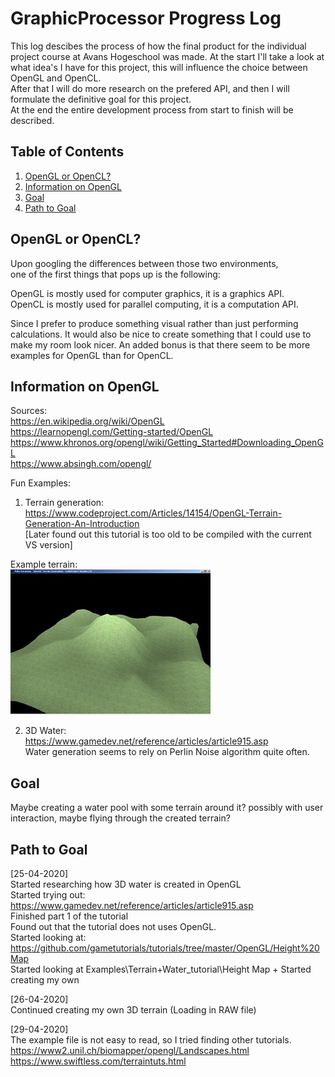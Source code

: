 <h1> GraphicProcessor Progress Log </h1>

This log descibes the process of how the final product for the individual project course at Avans Hogeschool was made.
At the start I'll take a look at what idea's I have for this project, this will influence the choice between OpenGL and OpenCL. <br>
After that I will do more research on the prefered API, and then I will formulate the definitive goal for this project.<br>
At the end the entire development process from start to finish will be described.

<h2> Table of Contents </h2>

1. [OpenGL or OpenCL?](#GLCL)
3. [Information on OpenGL ](#GL)
4. [Goal](#Goal)
5. [Path to Goal ](#PtG)

<a name="GLCL"></a>
## OpenGL or OpenCL?

Upon googling the differences between those two environments, <br>
one of the first things that pops up is the following: <br>

OpenGL is mostly used for computer graphics, it is a graphics API. <br>
OpenCL is mostly used for parallel computing, it is a computation API. <br>

Since I prefer to produce something visual rather than just performing calculations.
It would also be nice to create something that I could use to make my room look nicer.
An added bonus is that there seem to be more examples for OpenGL than for OpenCL.

<a name="GL"></a>
## Information on OpenGL

Sources: <br>
https://en.wikipedia.org/wiki/OpenGL <br>
https://learnopengl.com/Getting-started/OpenGL <br>
https://www.khronos.org/opengl/wiki/Getting_Started#Downloading_OpenGL <br>
https://www.absingh.com/opengl/

Fun Examples: <br>

1. Terrain generation: https://www.codeproject.com/Articles/14154/OpenGL-Terrain-Generation-An-Introduction <br>
[Later found out this tutorial is too old to be compiled with the current VS version] <br>

Example terrain: <br>
![Simple terrain](/Images/SimpleTerrain.jpg)

2. 3D Water: <br>
   https://www.gamedev.net/reference/articles/article915.asp <br>
   Water generation seems to rely on Perlin Noise algorithm quite often.


<a name="Goal"></a>
## Goal

Maybe creating a water pool with some terrain around it? possibly with user interaction, maybe flying through the created terrain?

<a name="PtG"></a>
## Path to Goal

[25-04-2020] <br>
Started researching how 3D water is created in OpenGL <br>
Started trying out: https://www.gamedev.net/reference/articles/article915.asp <br>
Finished part 1 of the tutorial <br>
Found out that the tutorial does not uses OpenGL. <br>
Started looking at: https://github.com/gametutorials/tutorials/tree/master/OpenGL/Height%20Map <br>
Started looking at Examples\Terrain+Water_tutorial\Height Map + Started creating my own

[26-04-2020] <br>
Continued creating my own 3D terrain (Loading in RAW file)

[29-04-2020] <br>
The example file is not easy to read, so I tried finding other tutorials. <br>
https://www2.unil.ch/biomapper/opengl/Landscapes.html <br>
https://www.swiftless.com/terraintuts.html
